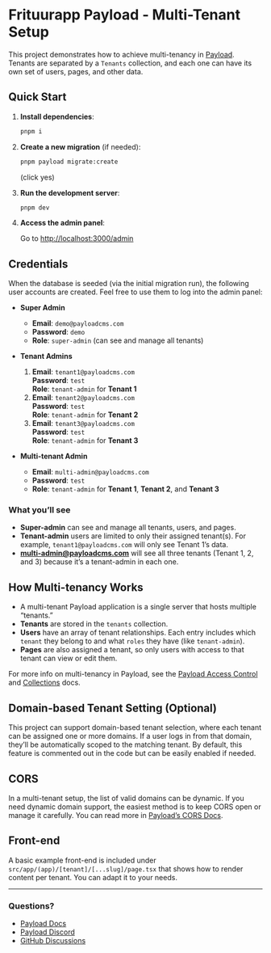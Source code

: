 
# Frituurapp Payload - Multi-Tenant Setup

This project demonstrates how to achieve multi-tenancy in [Payload](https://github.com/payloadcms/payload). Tenants are separated by a `Tenants` collection, and each one can have its own set of users, pages, and other data.

## Quick Start

1. **Install dependencies**:

   ```bash
   pnpm i
   ```

2. **Create a new migration** (if needed):

   ```bash
   pnpm payload migrate:create
   ```

   (click yes)

3. **Run the development server**:

   ```bash
   pnpm dev
   ```

4. **Access the admin panel**:

   Go to [http://localhost:3000/admin](http://localhost:3000/admin)

## Credentials

When the database is seeded (via the initial migration run), the following user accounts are created. Feel free to use them to log into the admin panel:

- **Super Admin**  
  - **Email**: `demo@payloadcms.com`  
  - **Password**: `demo`  
  - **Role**: `super-admin` (can see and manage all tenants)

- **Tenant Admins**  
  1. **Email**: `tenant1@payloadcms.com`  
     **Password**: `test`  
     **Role**: `tenant-admin` for **Tenant 1**  
  2. **Email**: `tenant2@payloadcms.com`  
     **Password**: `test`  
     **Role**: `tenant-admin` for **Tenant 2**  
  3. **Email**: `tenant3@payloadcms.com`  
     **Password**: `test`  
     **Role**: `tenant-admin` for **Tenant 3**

- **Multi-tenant Admin**  
  - **Email**: `multi-admin@payloadcms.com`  
  - **Password**: `test`  
  - **Role**: `tenant-admin` for **Tenant 1**, **Tenant 2**, and **Tenant 3**

### What you’ll see

- **Super-admin** can see and manage all tenants, users, and pages.  
- **Tenant-admin** users are limited to only their assigned tenant(s). For example, `tenant1@payloadcms.com` will only see Tenant 1’s data.  
- **<multi-admin@payloadcms.com>** will see all three tenants (Tenant 1, 2, and 3) because it’s a tenant-admin in each one.

## How Multi-tenancy Works

- A multi-tenant Payload application is a single server that hosts multiple “tenants.”  
- **Tenants** are stored in the `tenants` collection.  
- **Users** have an array of tenant relationships. Each entry includes which `tenant` they belong to and what `roles` they have (like `tenant-admin`).  
- **Pages** are also assigned a tenant, so only users with access to that tenant can view or edit them.

For more info on multi-tenancy in Payload, see the [Payload Access Control](https://payloadcms.com/docs/access-control/overview) and [Collections](https://payloadcms.com/docs/configuration/collections) docs.

## Domain-based Tenant Setting (Optional)

This project can support domain-based tenant selection, where each tenant can be assigned one or more domains. If a user logs in from that domain, they’ll be automatically scoped to the matching tenant. By default, this feature is commented out in the code but can be easily enabled if needed.

## CORS

In a multi-tenant setup, the list of valid domains can be dynamic. If you need dynamic domain support, the easiest method is to keep CORS open or manage it carefully. You can read more in [Payload’s CORS Docs](https://payloadcms.com/docs/production/preventing-abuse#cross-origin-resource-sharing-cors).

## Front-end

A basic example front-end is included under `src/app/(app)/[tenant]/[...slug]/page.tsx` that shows how to render content per tenant. You can adapt it to your needs.

---

### Questions?

- [Payload Docs](https://payloadcms.com/docs)
- [Payload Discord](https://discord.com/invite/payload)
- [GitHub Discussions](https://github.com/payloadcms/payload/discussions)
